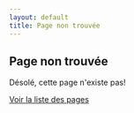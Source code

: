 ```yaml
---
layout: default
title: Page non trouvée
---
```


## Page non trouvée

Désolé, cette page n'existe pas!


[Voir la liste des pages](/articles)